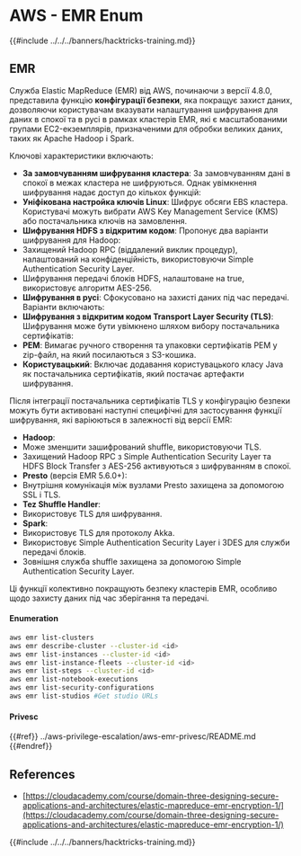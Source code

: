 # AWS - EMR Enum

{{#include ../../../banners/hacktricks-training.md}}

## EMR

Служба Elastic MapReduce (EMR) від AWS, починаючи з версії 4.8.0, представила функцію **конфігурації безпеки**, яка покращує захист даних, дозволяючи користувачам вказувати налаштування шифрування для даних в спокої та в русі в рамках кластерів EMR, які є масштабованими групами EC2-екземплярів, призначеними для обробки великих даних, таких як Apache Hadoop і Spark.

Ключові характеристики включають:

- **За замовчуванням шифрування кластера**: За замовчуванням дані в спокої в межах кластера не шифруються. Однак увімкнення шифрування надає доступ до кількох функцій:
- **Уніфікована настройка ключів Linux**: Шифрує обсяги EBS кластера. Користувачі можуть вибрати AWS Key Management Service (KMS) або постачальника ключів на замовлення.
- **Шифрування HDFS з відкритим кодом**: Пропонує два варіанти шифрування для Hadoop:
- Захищений Hadoop RPC (віддалений виклик процедур), налаштований на конфіденційність, використовуючи Simple Authentication Security Layer.
- Шифрування передачі блоків HDFS, налаштоване на true, використовує алгоритм AES-256.
- **Шифрування в русі**: Сфокусовано на захисті даних під час передачі. Варіанти включають:
- **Шифрування з відкритим кодом Transport Layer Security (TLS)**: Шифрування може бути увімкнено шляхом вибору постачальника сертифікатів:
- **PEM**: Вимагає ручного створення та упаковки сертифікатів PEM у zip-файл, на який посилаються з S3-кошика.
- **Користувацький**: Включає додавання користувацького класу Java як постачальника сертифікатів, який постачає артефакти шифрування.

Після інтеграції постачальника сертифікатів TLS у конфігурацію безпеки можуть бути активовані наступні специфічні для застосування функції шифрування, які варіюються в залежності від версії EMR:

- **Hadoop**:
- Може зменшити зашифрований shuffle, використовуючи TLS.
- Захищений Hadoop RPC з Simple Authentication Security Layer та HDFS Block Transfer з AES-256 активуються з шифруванням в спокої.
- **Presto** (версія EMR 5.6.0+):
- Внутрішня комунікація між вузлами Presto захищена за допомогою SSL і TLS.
- **Tez Shuffle Handler**:
- Використовує TLS для шифрування.
- **Spark**:
- Використовує TLS для протоколу Akka.
- Використовує Simple Authentication Security Layer і 3DES для служби передачі блоків.
- Зовнішня служба shuffle захищена за допомогою Simple Authentication Security Layer.

Ці функції колективно покращують безпеку кластерів EMR, особливо щодо захисту даних під час зберігання та передачі.

#### Enumeration
```bash
aws emr list-clusters
aws emr describe-cluster --cluster-id <id>
aws emr list-instances --cluster-id <id>
aws emr list-instance-fleets --cluster-id <id>
aws emr list-steps --cluster-id <id>
aws emr list-notebook-executions
aws emr list-security-configurations
aws emr list-studios #Get studio URLs
```
#### Privesc

{{#ref}}
../aws-privilege-escalation/aws-emr-privesc/README.md
{{#endref}}

## References

- [https://cloudacademy.com/course/domain-three-designing-secure-applications-and-architectures/elastic-mapreduce-emr-encryption-1/](https://cloudacademy.com/course/domain-three-designing-secure-applications-and-architectures/elastic-mapreduce-emr-encryption-1/)

{{#include ../../../banners/hacktricks-training.md}}
